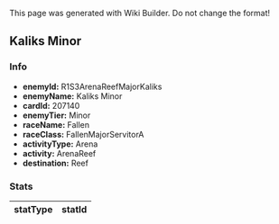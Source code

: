 <span class="wiki-builder">This page was generated with Wiki Builder. Do not change the format!</span>

## Kaliks Minor
### Info
* **enemyId:** R1S3ArenaReefMajorKaliks
* **enemyName:** Kaliks Minor
* **cardId:** 207140
* **enemyTier:** Minor
* **raceName:** Fallen
* **raceClass:** FallenMajorServitorA
* **activityType:** Arena
* **activity:** ArenaReef
* **destination:** Reef

### Stats
statType | statId
-------- | ------

